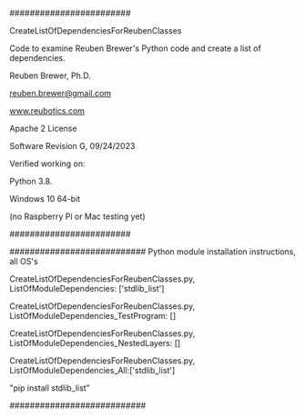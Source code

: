 ########################

CreateListOfDependenciesForReubenClasses

Code to examine Reuben Brewer's Python code and create a list of dependencies.

Reuben Brewer, Ph.D.

reuben.brewer@gmail.com

www.reubotics.com

Apache 2 License

Software Revision G, 09/24/2023

Verified working on: 

Python 3.8.

Windows 10 64-bit

(no Raspberry Pi or Mac testing yet)

########################  

########################### Python module installation instructions, all OS's

CreateListOfDependenciesForReubenClasses.py, ListOfModuleDependencies: ['stdlib_list']

CreateListOfDependenciesForReubenClasses.py, ListOfModuleDependencies_TestProgram: []

CreateListOfDependenciesForReubenClasses.py, ListOfModuleDependencies_NestedLayers: []

CreateListOfDependenciesForReubenClasses.py, ListOfModuleDependencies_All:['stdlib_list']

"pip install stdlib_list"

###########################
